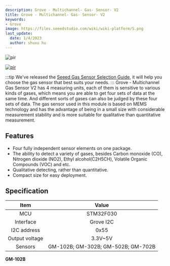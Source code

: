 ```yaml
---
description: Grove - Multichannel- Gas- Sensor- V2
title: Grove - Multichannel- Gas- Sensor- V2 
keywords:
- Grove
image: https://files.seeedstudio.com/wiki/wiki-platform/S.png
last_update:
  date: 1/4/2023
  author: shuxu hu
---
```


<!-- ![](https://files.seeedstudio.com/wiki/Grove-Multichannel_Gas_Sensor/img/Grove-Multichannel_Gas_Sensor_V2_101020820/IMG/04.png) -->
  <p style={{textAlign: 'center'}}><img src="https://files.seeedstudio.com/wiki/Grove-Multichannel_Gas_Sensor/img/Grove-Multichannel_Gas_Sensor_V2_101020820/IMG/04.png" alt="pir" width={600} height="auto" /></p>




<!-- <p style="text-align:center"><a href="https://www.seeedstudio.com/Grove-Multichannel-Gas-Sensor-v2-p-4569.html" target="_blank"><img src="https://files.seeedstudio.com/wiki/Seeed-WiKi/docs/images/get_one_now.png" border=0 /></a></p>  -->

[<p><img src="https://files.seeedstudio.com/wiki/common/Get_One_Now_Banner.png" alt="pir" width={600} height="auto" /></p>](https://www.seeedstudio.com/Grove-Multichannel-Gas-Sensor-v2-p-4569.html)

:::tip
      We've released the [Seeed Gas Sensor Selection Guide](https://wiki.seeedstudio.com/Sensor_gas/), it will help you choose the gas sensor that best suits your needs.
:::
Grove - Multichannel Gas Sensor V2 has 4 measuring units, each of them is sensitive to various kinds of gases, which means you are able to get four sets of data at the same time. And different sorts of gases can also be judged by these four sets of data. The gas sensor used in this module is based on MEMS technology and has the advantage of being in a small size with considerable measurement stability and is more suitable for qualitative than quantitative measurement.

## Features

- Four fully independent sensor elements on one package.
- The ability to detect a variety of gases, besides Carbon monoxide (CO), Nitrogen dioxide (NO2), Ethyl alcohol(C2H5CH), Volatile Organic Compounds (VOC) and etc.
- Qualitative detecting, rather than quantitative.
- Compact size for easy deployment.   

## Specification

|      Item      |                Value               |
|:--------------:|:----------------------------------:|
|       MCU      |              STM32F030             |
|    Interface   |              Grove I2C             |
|   I2C address  |                0x55                |
| Output voltage |               3.3V~5V              |
|     Sensors    | GM-102B; GM-302B; GM-502B; GM-702B |

**GM-102B**

<div>
  <style type="text/css" dangerouslySetInnerHTML={{__html: "\n.tg  {border-collapse:collapse;border-spacing:0;}\n.tg td{border-color:black;border-style:solid;border-width:1px;font-family:Arial, sans-serif;font-size:14px;\n  overflow:hidden;padding:10px 5px;word-break:normal;}\n.tg th{border-color:black;border-style:solid;border-width:1px;font-family:Arial, sans-serif;font-size:14px;\n  font-weight:normal;overflow:hidden;padding:10px 5px;word-break:normal;}\n.tg .tg-l5ls{background-color:#ffffff;border-color:#000000;color:#000000;font-size:16px;font-weight:bold;text-align:center;\n  vertical-align:top}\n.tg .tg-q7v3{background-color:#ffffff;border-color:#000000;color:#000000;font-size:16px;text-align:center;vertical-align:top}\n" }} />
  <table className="tg" style={{tableLayout: 'fixed', width: 828}}>
    <colgroup>
      <col style={{width: 412}} />
      <col style={{width: 416}} />
    </colgroup>
    <thead>
      <tr>
        <th className="tg-l5ls"><span style={{fontWeight: 'bold'}}>Type of product</span></th>
        <th className="tg-q7v3"><span style={{fontWeight: 'normal'}}>GM-102B</span></th>
      </tr>
    </thead>
    <tbody>
      <tr>
        <td className="tg-l5ls"><span style={{fontWeight: 'bold'}}>V0(V)</span></td>
        <td className="tg-q7v3"><span style={{fontWeight: 'normal'}}>2.5-4.5</span></td>
      </tr>
      <tr>
        <td className="tg-l5ls"><span style={{fontWeight: 'bold'}}>V0-VS(V)</span></td>
        <td className="tg-q7v3"><span style={{fontWeight: 'normal'}}>≥1.0</span></td>
      </tr>
      <tr>
        <td className="tg-l5ls"><span style={{fontWeight: 'bold'}}>Load</span></td>
        <td className="tg-q7v3"><span style={{fontWeight: 'normal'}}>Adjustable</span></td>
      </tr>
      <tr>
        <td className="tg-l5ls"><span style={{fontWeight: 'bold'}}>Response time</span>（tres，S）</td>
        <td className="tg-q7v3"><span style={{fontWeight: 'normal'}}>≤30</span></td>
      </tr>
      <tr>
        <td className="tg-l5ls"><span style={{fontWeight: 'bold'}}>Recovery Time</span>（trec，S）</td>
        <td className="tg-q7v3"><span style={{fontWeight: 'normal'}}>≤60</span></td>
      </tr>
      <tr>
        <td className="tg-l5ls"><span style={{fontWeight: 'bold'}}>Heating resistance</span>（RH，Ω）</td>
        <td className="tg-q7v3"><span style={{fontWeight: 'normal'}}>80±20</span></td>
      </tr>
      <tr>
        <td className="tg-l5ls"><span style={{fontWeight: 'bold'}}>Operating Voltage</span>（V）</td>
        <td className="tg-q7v3"><span style={{fontWeight: 'normal'}}>VH=2.0±0.1 AC or DC	VC=5.0±0.1DC</span></td>
      </tr>
    </tbody>
  </table>
</div>



**GM-302B**

<div>
  <style type="text/css" dangerouslySetInnerHTML={{__html: "\n.tg  {border-collapse:collapse;border-spacing:0;}\n.tg td{border-color:black;border-style:solid;border-width:1px;font-family:Arial, sans-serif;font-size:14px;\n  overflow:hidden;padding:10px 5px;word-break:normal;}\n.tg th{border-color:black;border-style:solid;border-width:1px;font-family:Arial, sans-serif;font-size:14px;\n  font-weight:normal;overflow:hidden;padding:10px 5px;word-break:normal;}\n.tg .tg-l5ls{background-color:#ffffff;border-color:#000000;color:#000000;font-size:16px;font-weight:bold;text-align:center;\n  vertical-align:top}\n.tg .tg-q7v3{background-color:#ffffff;border-color:#000000;color:#000000;font-size:16px;text-align:center;vertical-align:top}\n" }} />
  <table className="tg">
    <thead>
      <tr>
        <th className="tg-l5ls" colSpan={3}><span style={{fontWeight: 'bold'}}>Type of product</span></th>
        <th className="tg-q7v3"><span style={{fontWeight: 'normal'}}>GM-302B</span></th>
      </tr>
    </thead>
    <tbody>
      <tr>
        <td className="tg-l5ls" colSpan={3}><span style={{fontWeight: 'bold'}}>Standard package</span></td>
        <td className="tg-q7v3"><span style={{fontWeight: 'normal'}}>Ceramic package</span></td>
      </tr>
      <tr>
        <td className="tg-l5ls" colSpan={3}><span style={{fontWeight: 'bold'}}>Concentration</span></td>
        <td className="tg-q7v3"><span style={{fontWeight: 'normal'}}>1</span>～500ppm</td>
      </tr>
      <tr>
        <td className="tg-q7v3" rowSpan={3}><br /><br /><span style={{fontWeight: 'bold', fontStyle: 'normal'}}>Standard circuit conditions</span><br /> </td>
        <td className="tg-q7v3"><span style={{fontWeight: 'normal'}}>Loop voltage</span></td>
        <td className="tg-q7v3"><span style={{fontWeight: 'normal'}}>VC</span></td>
        <td className="tg-q7v3"><span style={{fontWeight: 'normal'}}>≤24V DC</span></td>
      </tr>
      <tr>
        <td className="tg-q7v3"><span style={{fontWeight: 'normal'}}>Heating Voltage</span></td>
        <td className="tg-q7v3"><span style={{fontWeight: 'normal'}}>VH</span></td>
        <td className="tg-q7v3"><span style={{fontWeight: 'normal'}}>2.5V±0.1V AC or DC</span></td>
      </tr>
      <tr>
        <td className="tg-q7v3"><span style={{fontWeight: 'normal'}}>Load Resistance</span></td>
        <td className="tg-q7v3"><span style={{fontWeight: 'normal'}}>RL</span></td>
        <td className="tg-q7v3"><span style={{fontWeight: 'normal'}}>Adjustable</span></td>
      </tr>
      <tr>
        <td className="tg-q7v3" rowSpan={5}> <br /><br /><br /><br /><br /><span style={{fontWeight: 'bold', fontStyle: 'normal'}}>Gas sensor characteristics under standard test conditions</span></td>
        <td className="tg-q7v3"><span style={{fontWeight: 'normal'}}>Heating resistance</span></td>
        <td className="tg-q7v3"><span style={{fontWeight: 'normal'}}>RH</span></td>
        <td className="tg-q7v3"><span style={{fontWeight: 'normal'}}>60~100Ω</span>（Room Temperature）</td>
      </tr>
      <tr>
        <td className="tg-q7v3"><span style={{fontWeight: 'normal'}}>Heating power consumption</span></td>
        <td className="tg-q7v3"><span style={{fontWeight: 'normal'}}>PH</span></td>
        <td className="tg-q7v3"><span style={{fontWeight: 'normal'}}>≤50mW</span></td>
      </tr>
      <tr>
        <td className="tg-q7v3"><span style={{fontWeight: 'normal'}}>Sensitive body resistance</span></td>
        <td className="tg-q7v3"><span style={{fontWeight: 'normal'}}>RS</span></td>
        <td className="tg-q7v3"><span style={{fontWeight: 'normal'}}>1KΩ</span>～30KΩ(in 50ppm Ethanol )</td>
      </tr>
      <tr>
        <td className="tg-q7v3"><span style={{fontWeight: 'normal'}}>Sensitivity</span></td>
        <td className="tg-q7v3"><span style={{fontWeight: 'normal'}}>S</span></td>
        <td className="tg-q7v3"><span style={{fontWeight: 'normal'}}>Rs(in air)/Rs(in 50ppm Ethanol )≥3.0</span></td>
      </tr>
      <tr>
        <td className="tg-q7v3"><span style={{fontWeight: 'normal'}}>Concentration slope</span></td>
        <td className="tg-q7v3"><span style={{fontWeight: 'normal'}}>α</span></td>
        <td className="tg-q7v3"><span style={{fontWeight: 'normal'}}>≤0.9(R200ppm/R50ppm Ethanol )</span></td>
      </tr>
      <tr>
        <td className="tg-q7v3" rowSpan={3}><br /><br /><span style={{fontWeight: 'bold'}}>Standard test conditions</span></td>
        <td className="tg-q7v3" colSpan={2}><span style={{fontWeight: 'normal'}}>Temperature/Humidity</span></td>
        <td className="tg-q7v3"><span style={{fontWeight: 'normal'}}>20℃±2℃</span>；55%±5%RH</td>
      </tr>
      <tr>
        <td className="tg-q7v3" colSpan={2}><span style={{fontWeight: 'normal'}}>Standard test circuit</span></td>
        <td className="tg-q7v3"><span style={{fontWeight: 'normal'}}>VH:2.5V±0.1V</span>； VC:5.0V±0.1V</td>
      </tr>
      <tr>
        <td className="tg-q7v3" colSpan={2}><span style={{fontWeight: 'normal'}}>Preheat time</span></td>
        <td className="tg-q7v3"><span style={{fontWeight: 'normal'}}>Less than 48hrs</span></td>
      </tr>
    </tbody>
  </table>
</div>


**GM-502B**

<div>
  <style type="text/css" dangerouslySetInnerHTML={{__html: "\n.tg  {border-collapse:collapse;border-spacing:0;}\n.tg td{border-color:black;border-style:solid;border-width:1px;font-family:Arial, sans-serif;font-size:14px;\n  overflow:hidden;padding:10px 5px;word-break:normal;}\n.tg th{border-color:black;border-style:solid;border-width:1px;font-family:Arial, sans-serif;font-size:14px;\n  font-weight:normal;overflow:hidden;padding:10px 5px;word-break:normal;}\n.tg .tg-l5ls{background-color:#ffffff;border-color:#000000;color:#000000;font-size:16px;font-weight:bold;text-align:center;\n  vertical-align:top}\n.tg .tg-q7v3{background-color:#ffffff;border-color:#000000;color:#000000;font-size:16px;text-align:center;vertical-align:top}\n" }} />
  <table className="tg" style={{tableLayout: 'fixed', width: 822}}>
    <colgroup>
      <col style={{width: 296}} />
      <col style={{width: 211}} />
      <col style={{width: 35}} />
      <col style={{width: 280}} />
    </colgroup>
    <thead>
      <tr>
        <th className="tg-l5ls" colSpan={3}><span style={{fontWeight: 'bold'}}>Type of product</span></th>
        <th className="tg-q7v3"><span style={{fontWeight: 'normal'}}>GM-502B</span></th>
      </tr>
    </thead>
    <tbody>
      <tr>
        <td className="tg-l5ls" colSpan={3}><span style={{fontWeight: 'bold'}}>Standard package</span></td>
        <td className="tg-q7v3"><span style={{fontWeight: 'normal'}}>Ceramic package</span></td>
      </tr>
      <tr>
        <td className="tg-l5ls" colSpan={3}><span style={{fontWeight: 'bold'}}>Concentration</span></td>
        <td className="tg-q7v3"><span style={{fontWeight: 'normal'}}>1～500ppm</span></td>
      </tr>
      <tr>
        <td className="tg-q7v3" rowSpan={3}><span style={{fontWeight: 'bold'}}>Standard circuit conditions</span><br /><br /> </td>
        <td className="tg-q7v3"><span style={{fontWeight: 'normal'}}>Loop voltage</span></td>
        <td className="tg-q7v3"><span style={{fontWeight: 'normal'}}>VC</span></td>
        <td className="tg-q7v3"><span style={{fontWeight: 'normal'}}>≤24V DC</span></td>
      </tr>
      <tr>
        <td className="tg-q7v3"><span style={{fontWeight: 'normal'}}>Heating Voltage</span></td>
        <td className="tg-q7v3"><span style={{fontWeight: 'normal'}}>VH</span></td>
        <td className="tg-q7v3"><span style={{fontWeight: 'normal'}}>2.5V±0.1V AC or DC</span></td>
      </tr>
      <tr>
        <td className="tg-q7v3"><span style={{fontWeight: 'normal'}}>Load Resistance</span></td>
        <td className="tg-q7v3"><span style={{fontWeight: 'normal'}}>RL</span></td>
        <td className="tg-q7v3"><span style={{fontWeight: 'normal'}}>Adjustable</span></td>
      </tr>
      <tr>
        <td className="tg-q7v3" rowSpan={5}> <br /><br /><br /><br /><span style={{fontWeight: 'bold', fontStyle: 'normal'}}>Gas sensor characteristics under standard test conditions</span></td>
        <td className="tg-q7v3"><span style={{fontWeight: 'normal'}}>Heating resistance</span></td>
        <td className="tg-q7v3"><span style={{fontWeight: 'normal'}}>RH</span></td>
        <td className="tg-q7v3"><span style={{fontWeight: 'normal'}}>80Ω ± 20Ω（</span>Room temperature）</td>
      </tr>
      <tr>
        <td className="tg-q7v3"><span style={{fontWeight: 'normal'}}>Heating power consumption</span></td>
        <td className="tg-q7v3"><span style={{fontWeight: 'normal'}}>PH</span></td>
        <td className="tg-q7v3"><span style={{fontWeight: 'normal'}}>≤50mW</span></td>
      </tr>
      <tr>
        <td className="tg-q7v3"><span style={{fontWeight: 'normal'}}>Sensitive body resistance</span></td>
        <td className="tg-q7v3"><span style={{fontWeight: 'normal'}}>RS</span></td>
        <td className="tg-q7v3"><span style={{fontWeight: 'normal'}}>1KΩ～30KΩ (in 50ppm Ethanol)</span></td>
      </tr>
      <tr>
        <td className="tg-q7v3"><span style={{fontWeight: 'normal'}}>Sensitivity</span></td>
        <td className="tg-q7v3"><span style={{fontWeight: 'normal'}}>S</span></td>
        <td className="tg-q7v3"><span style={{fontWeight: 'normal'}}>R0 (in air) / Rs (in 50ppm Ethanol) ≥3.0</span></td>
      </tr>
      <tr>
        <td className="tg-q7v3"><span style={{fontWeight: 'normal'}}>Concentration slope</span></td>
        <td className="tg-q7v3"><span style={{fontWeight: 'normal'}}>α</span></td>
        <td className="tg-q7v3"><span style={{fontWeight: 'normal'}}>≤0.9 (R200ppm / R50ppm Ethanol)</span></td>
      </tr>
      <tr>
        <td className="tg-l5ls" rowSpan={2}><span style={{fontWeight: 'bold'}}>Standard test conditions</span><br /></td>
        <td className="tg-q7v3" colSpan={2}><span style={{fontWeight: 'normal'}}>Temperature / Humidity</span></td>
        <td className="tg-q7v3"><span style={{fontWeight: 'normal'}}>20℃ ± 2℃；55% ± 5%RH</span></td>
      </tr>
      <tr>
        <td className="tg-q7v3" colSpan={2}>Standard test circuit<br /></td>
        <td className="tg-q7v3"><span style={{fontWeight: 'normal'}}>VH:2.5V ± 0.1V；</span><br /><span style={{fontWeight: 'normal'}}>VC:5.0V ± 0.1V</span></td>
      </tr>
    </tbody>
  </table>
</div>



**GM-702B**

<div>
  <style type="text/css" dangerouslySetInnerHTML={{__html: "\n.tg  {border-collapse:collapse;border-spacing:0;}\n.tg td{border-color:black;border-style:solid;border-width:1px;font-family:Arial, sans-serif;font-size:14px;\n  overflow:hidden;padding:10px 5px;word-break:normal;}\n.tg th{border-color:black;border-style:solid;border-width:1px;font-family:Arial, sans-serif;font-size:14px;\n  font-weight:normal;overflow:hidden;padding:10px 5px;word-break:normal;}\n.tg .tg-v0nz{background-color:#ffffff;border-color:#000000;color:#000000;text-align:center;vertical-align:top}\n.tg .tg-wzu8{background-color:#ffffff;border-color:#000000;color:#000000;font-weight:bold;text-align:center;vertical-align:top}\n" }} />
  <table className="tg" style={{tableLayout: 'fixed', width: 822}}>
    <colgroup>
      <col style={{width: 304}} />
      <col style={{width: 211}} />
      <col style={{width: 35}} />
      <col style={{width: 272}} />
    </colgroup>
    <thead>
      <tr>
        <th className="tg-wzu8" colSpan={3}><span style={{fontWeight: 'bold'}}>Type of product</span></th>
        <th className="tg-v0nz">GM-702B</th>
      </tr>
    </thead>
    <tbody>
      <tr>
        <td className="tg-wzu8" colSpan={3}><span style={{fontWeight: 'bold'}}>Standard package</span></td>
        <td className="tg-v0nz"><span style={{fontWeight: 'normal'}}>Ceramic package</span></td>
      </tr>
      <tr>
        <td className="tg-wzu8" colSpan={3}><span style={{fontWeight: 'bold'}}>Concentration</span></td>
        <td className="tg-v0nz">5～5000ppm(CO)</td>
      </tr>
      <tr>
        <td className="tg-v0nz" rowSpan={3}><br /><span style={{fontWeight: 'bold', fontStyle: 'normal'}}>Standard circuit conditions</span><br /> </td>
        <td className="tg-v0nz"><span style={{fontWeight: 'normal'}}>Loop voltage</span></td>
        <td className="tg-v0nz"><span style={{fontWeight: 'normal'}}>VC</span></td>
        <td className="tg-v0nz">≤24V DC</td>
      </tr>
      <tr>
        <td className="tg-v0nz"><br /><span style={{fontWeight: 'normal'}}>Heating Voltage</span></td>
        <td className="tg-v0nz"><span style={{fontWeight: 'normal'}}>VH</span></td>
        <td className="tg-v0nz">2.5V±0.1V AC or DC（High Temperature）<br />0.5V±0.1V AC or DC（Low Temperature）</td>
      </tr>
      <tr>
        <td className="tg-v0nz"><span style={{fontWeight: 'normal'}}>Load Resistance</span></td>
        <td className="tg-v0nz"><span style={{fontWeight: 'normal'}}>RL</span></td>
        <td className="tg-v0nz">60s±1s（H. T)；90s±1s（L. T）</td>
      </tr>
      <tr>
        <td className="tg-v0nz" rowSpan={5}> <br /><br /><br /><br /><span style={{fontWeight: 'bold', fontStyle: 'normal'}}>Gas sensor characteristics under standard test conditions</span></td>
        <td className="tg-v0nz"><span style={{fontWeight: 'normal'}}>Heating resistance</span></td>
        <td className="tg-v0nz"><span style={{fontWeight: 'normal'}}>RH</span></td>
        <td className="tg-v0nz"><span style={{fontWeight: 'normal'}}>Adjustable</span></td>
      </tr>
      <tr>
        <td className="tg-v0nz"><span style={{fontWeight: 'normal'}}>Heating power consumption</span></td>
        <td className="tg-v0nz"><span style={{fontWeight: 'normal'}}>PH</span></td>
        <td className="tg-v0nz">80Ω±20Ω（<span style={{fontWeight: 'normal'}}>Room temperature</span>）</td>
      </tr>
      <tr>
        <td className="tg-v0nz"><span style={{fontWeight: 'normal'}}>Sensitive body resistance</span></td>
        <td className="tg-v0nz"><span style={{fontWeight: 'normal'}}>RS</span></td>
        <td className="tg-v0nz">≤50mW</td>
      </tr>
      <tr>
        <td className="tg-v0nz"><span style={{fontWeight: 'normal'}}>Sensitivity</span></td>
        <td className="tg-v0nz"><span style={{fontWeight: 'normal'}}>S</span></td>
        <td className="tg-v0nz">1KΩ～30KΩ(in 150ppmCO)</td>
      </tr>
      <tr>
        <td className="tg-v0nz"><span style={{fontWeight: 'normal'}}>Concentration slope</span></td>
        <td className="tg-v0nz"><span style={{fontWeight: 'normal'}}>α</span></td>
        <td className="tg-v0nz">R0(in air)/Rs(in 150ppmCO)≥3</td>
      </tr>
      <tr>
        <td className="tg-v0nz" rowSpan={2}><br /><span style={{fontWeight: 'bold'}}>Standard test conditions</span><br /></td>
        <td className="tg-v0nz" colSpan={2}><span style={{fontWeight: 'normal'}}>Temperature / Humidity</span></td>
        <td className="tg-v0nz">20℃±2℃；55%±5%RH</td>
      </tr>
      <tr>
        <td className="tg-v0nz" colSpan={2}><span style={{fontWeight: 'normal'}}>Standard test circuit</span></td>
        <td className="tg-v0nz">VH: 2.5V±0.1V（H. T）<br />0.5V±0.1V（L. T） VC : 5.0V±0.1V</td>
      </tr>
    </tbody>
  </table>
</div>


## Sample test outcomes

<div>
  <style type="text/css" dangerouslySetInnerHTML={{__html: "\n.tg  {border-collapse:collapse;border-spacing:0;}\n.tg td{border-color:black;border-style:solid;border-width:1px;font-family:Arial, sans-serif;font-size:14px;\n  overflow:hidden;padding:10px 5px;word-break:normal;}\n.tg th{border-color:black;border-style:solid;border-width:1px;font-family:Arial, sans-serif;font-size:14px;\n  font-weight:normal;overflow:hidden;padding:10px 5px;word-break:normal;}\n.tg .tg-0c4t{background-color:#ffffff;border-color:#000000;color:#fe0000;font-size:16px;font-weight:bold;text-align:left;\n  vertical-align:top}\n.tg .tg-bjhj{background-color:#FFF;border-color:#000000;font-size:16px;text-align:center;vertical-align:top}\n.tg .tg-v0nz{background-color:#ffffff;border-color:#000000;color:#000000;text-align:center;vertical-align:top}\n.tg .tg-l5ls{background-color:#ffffff;border-color:#000000;color:#000000;font-size:16px;font-weight:bold;text-align:center;\n  vertical-align:top}\n.tg .tg-i1ym{background-color:#ffffff;border-color:#000000;color:#000000;font-size:16px;font-weight:bold;text-align:left;\n  vertical-align:top}\n.tg .tg-q7v3{background-color:#ffffff;border-color:#000000;color:#000000;font-size:16px;text-align:center;vertical-align:top}\n.tg .tg-w9f5{background-color:#ffffff;border-color:#000000;color:#000000;font-size:16px;text-align:center;vertical-align:middle}\n.tg .tg-anz3{background-color:#ffffff;border-color:#000000;color:#000000;text-align:center;vertical-align:middle}\n" }} />
  <table className="tg" style={{tableLayout: 'fixed', width: 818}}>
    <colgroup>
      <col style={{width: 43}} />
      <col style={{width: 84}} />
      <col style={{width: 100}} />
      <col style={{width: 96}} />
      <col style={{width: 112}} />
      <col style={{width: 93}} />
      <col style={{width: 92}} />
      <col style={{width: 89}} />
      <col style={{width: 109}} />
    </colgroup>
    <thead>
      <tr>
        <th className="tg-i1ym" colSpan={9}><span style={{fontWeight: 700, fontStyle: 'normal', textDecoration: 'none'}}>Time：2019.06.27</span></th>
      </tr>
    </thead>
    <tbody>
      <tr>
        <td className="tg-i1ym" colSpan={9}><span style={{fontWeight: 700, fontStyle: 'normal', textDecoration: 'none'}}>Test</span> <span style={{fontWeight: 700, fontStyle: 'normal', textDecoration: 'none'}}>conditions：VH=2.5V，VC=3.3V</span></td>
      </tr>
      <tr>
        <td className="tg-i1ym" colSpan={9}><span style={{fontWeight: 700, fontStyle: 'normal', textDecoration: 'none'}}>Type：GM-102B、GM-302B、GM-502B、GM-702B</span></td>
      </tr>
      <tr>
        <td className="tg-q7v3" rowSpan={6}><span style={{fontWeight: 400, fontStyle: 'normal', textDecoration: 'none'}}>1#</span></td>
        <td className="tg-l5ls" colSpan={4}>Gas：NO2</td>
        <td className="tg-l5ls" colSpan={4}>Gas：C2H5OH</td>
      </tr>
      <tr>
        <td className="tg-q7v3"><span style={{fontWeight: 400, fontStyle: 'normal', textDecoration: 'none'}}>Type</span></td>
        <td className="tg-q7v3"><span style={{fontWeight: 400, fontStyle: 'normal', textDecoration: 'none'}}>Initial</span> <span style={{fontWeight: 400, fontStyle: 'normal', textDecoration: 'none'}}>value(V)</span></td>
        <td className="tg-q7v3"><span style={{fontWeight: 400, fontStyle: 'normal', textDecoration: 'none'}}>5ppm(V)</span></td>
        <td className="tg-q7v3"><span style={{fontWeight: 400, fontStyle: 'normal', textDecoration: 'none'}}>Difference(V)</span></td>
        <td className="tg-q7v3"><span style={{fontWeight: 400, fontStyle: 'normal', textDecoration: 'none'}}>Type</span></td>
        <td className="tg-q7v3"><span style={{fontWeight: 400, fontStyle: 'normal', textDecoration: 'none'}}>Initial</span> <span style={{fontWeight: 400, fontStyle: 'normal', textDecoration: 'none'}}>value(V)</span></td>
        <td className="tg-q7v3"><span style={{fontWeight: 400, fontStyle: 'normal', textDecoration: 'none'}}>50ppm(V)</span></td>
        <td className="tg-q7v3"><span style={{fontWeight: 400, fontStyle: 'normal', textDecoration: 'none'}}>Difference(V)</span></td>
      </tr>
      <tr>
        <td className="tg-q7v3"><span style={{fontWeight: 400, fontStyle: 'normal', textDecoration: 'none'}}>GM-102B</span></td>
        <td className="tg-q7v3"><span style={{fontWeight: 400, fontStyle: 'normal', textDecoration: 'none'}}>1.41</span></td>
        <td className="tg-q7v3"><span style={{fontWeight: 400, fontStyle: 'normal', textDecoration: 'none'}}>0.38</span></td>
        <td className="tg-q7v3"><span style={{fontWeight: 400, fontStyle: 'normal', textDecoration: 'none'}}>-1.03</span></td>
        <td className="tg-q7v3"><span style={{fontWeight: 400, fontStyle: 'normal', textDecoration: 'none'}}>GM-102B</span></td>
        <td className="tg-q7v3"><span style={{fontWeight: 400, fontStyle: 'normal', textDecoration: 'none'}}>1.42</span></td>
        <td className="tg-q7v3"><span style={{fontWeight: 400, fontStyle: 'normal', textDecoration: 'none'}}>2</span></td>
        <td className="tg-q7v3"><span style={{fontWeight: 400, fontStyle: 'normal', textDecoration: 'none'}}>0.58</span></td>
      </tr>
      <tr>
        <td className="tg-q7v3"><span style={{fontWeight: 400, fontStyle: 'normal', textDecoration: 'none'}}>GM-302B</span></td>
        <td className="tg-q7v3"><span style={{fontWeight: 400, fontStyle: 'normal', textDecoration: 'none'}}>0.94</span></td>
        <td className="tg-q7v3"><span style={{fontWeight: 400, fontStyle: 'normal', textDecoration: 'none'}}>0.48</span></td>
        <td className="tg-q7v3"><span style={{fontWeight: 400, fontStyle: 'normal', textDecoration: 'none'}}>-0.46</span></td>
        <td className="tg-q7v3"><span style={{fontWeight: 400, fontStyle: 'normal', textDecoration: 'none'}}>GM-302B</span></td>
        <td className="tg-q7v3"><span style={{fontWeight: 400, fontStyle: 'normal', textDecoration: 'none'}}>0.95</span></td>
        <td className="tg-q7v3"><span style={{fontWeight: 400, fontStyle: 'normal', textDecoration: 'none'}}>2.06</span></td>
        <td className="tg-q7v3"><span style={{fontWeight: 400, fontStyle: 'normal', textDecoration: 'none'}}>1.11</span></td>
      </tr>
      <tr>
        <td className="tg-q7v3"><span style={{fontWeight: 400, fontStyle: 'normal', textDecoration: 'none'}}>GM-502B</span></td>
        <td className="tg-q7v3"><span style={{fontWeight: 400, fontStyle: 'normal', textDecoration: 'none'}}>1.42</span></td>
        <td className="tg-q7v3"><span style={{fontWeight: 400, fontStyle: 'normal', textDecoration: 'none'}}>0.53</span></td>
        <td className="tg-q7v3"><span style={{fontWeight: 400, fontStyle: 'normal', textDecoration: 'none'}}>-0.89</span></td>
        <td className="tg-q7v3"><span style={{fontWeight: 400, fontStyle: 'normal', textDecoration: 'none'}}>GM-502B</span></td>
        <td className="tg-q7v3"><span style={{fontWeight: 400, fontStyle: 'normal', textDecoration: 'none'}}>1.41</span></td>
        <td className="tg-q7v3"><span style={{fontWeight: 400, fontStyle: 'normal', textDecoration: 'none'}}>2.93</span></td>
        <td className="tg-q7v3"><span style={{fontWeight: 400, fontStyle: 'normal', textDecoration: 'none'}}>1.52</span></td>
      </tr>
      <tr>
        <td className="tg-q7v3"><span style={{fontWeight: 400, fontStyle: 'normal', textDecoration: 'none'}}>GM-702B</span></td>
        <td className="tg-q7v3"><span style={{fontWeight: 400, fontStyle: 'normal', textDecoration: 'none'}}>1.54</span></td>
        <td className="tg-q7v3"><span style={{fontWeight: 400, fontStyle: 'normal', textDecoration: 'none'}}>0.55</span></td>
        <td className="tg-q7v3"><span style={{fontWeight: 400, fontStyle: 'normal', textDecoration: 'none'}}>-0.99</span></td>
        <td className="tg-q7v3"><span style={{fontWeight: 400, fontStyle: 'normal', textDecoration: 'none'}}>GM-702B</span></td>
        <td className="tg-q7v3"><span style={{fontWeight: 400, fontStyle: 'normal', textDecoration: 'none'}}>1.35</span></td>
        <td className="tg-q7v3"><span style={{fontWeight: 400, fontStyle: 'normal', textDecoration: 'none'}}>2.86</span></td>
        <td className="tg-q7v3"><span style={{fontWeight: 400, fontStyle: 'normal', textDecoration: 'none'}}>1.51</span></td>
      </tr>
      <tr>
        <td className="tg-q7v3" rowSpan={6}><span style={{fontWeight: 400, fontStyle: 'normal', textDecoration: 'none'}}>2#</span></td>
        <td className="tg-l5ls" colSpan={4}>Gas：NO2</td>
        <td className="tg-l5ls" colSpan={4}>Gas：C2H5OH</td>
      </tr>
      <tr>
        <td className="tg-q7v3"><span style={{fontWeight: 400, fontStyle: 'normal', textDecoration: 'none'}}>Type</span></td>
        <td className="tg-q7v3"><span style={{fontWeight: 400, fontStyle: 'normal', textDecoration: 'none'}}>Initial</span> <span style={{fontWeight: 400, fontStyle: 'normal', textDecoration: 'none'}}>value(V)</span></td>
        <td className="tg-q7v3"><span style={{fontWeight: 400, fontStyle: 'normal', textDecoration: 'none'}}>5ppm(V)</span></td>
        <td className="tg-q7v3"><span style={{fontWeight: 400, fontStyle: 'normal', textDecoration: 'none'}}>Difference(V)</span></td>
        <td className="tg-q7v3"><span style={{fontWeight: 400, fontStyle: 'normal', textDecoration: 'none'}}>Type</span></td>
        <td className="tg-q7v3"><span style={{fontWeight: 400, fontStyle: 'normal', textDecoration: 'none'}}>Initial</span> <span style={{fontWeight: 400, fontStyle: 'normal', textDecoration: 'none'}}>value(V)</span></td>
        <td className="tg-q7v3"><span style={{fontWeight: 400, fontStyle: 'normal', textDecoration: 'none'}}>50ppm(V)</span></td>
        <td className="tg-q7v3"><span style={{fontWeight: 400, fontStyle: 'normal', textDecoration: 'none'}}>Difference(V)</span></td>
      </tr>
      <tr>
        <td className="tg-q7v3"><span style={{fontWeight: 400, fontStyle: 'normal', textDecoration: 'none'}}>GM-102B</span></td>
        <td className="tg-q7v3"><span style={{fontWeight: 400, fontStyle: 'normal', textDecoration: 'none'}}>0.94</span></td>
        <td className="tg-q7v3"><span style={{fontWeight: 400, fontStyle: 'normal', textDecoration: 'none'}}>0.22</span></td>
        <td className="tg-q7v3"><span style={{fontWeight: 400, fontStyle: 'normal', textDecoration: 'none'}}>-0.72</span></td>
        <td className="tg-q7v3"><span style={{fontWeight: 400, fontStyle: 'normal', textDecoration: 'none'}}>GM-102B</span></td>
        <td className="tg-q7v3"><span style={{fontWeight: 400, fontStyle: 'normal', textDecoration: 'none'}}>0.92</span></td>
        <td className="tg-q7v3"><span style={{fontWeight: 400, fontStyle: 'normal', textDecoration: 'none'}}>1.41</span></td>
        <td className="tg-q7v3"><span style={{fontWeight: 400, fontStyle: 'normal', textDecoration: 'none'}}>0.49</span></td>
      </tr>
      <tr>
        <td className="tg-q7v3"><span style={{fontWeight: 400, fontStyle: 'normal', textDecoration: 'none'}}>GM-302B</span></td>
        <td className="tg-q7v3"><span style={{fontWeight: 400, fontStyle: 'normal', textDecoration: 'none'}}>0.45</span></td>
        <td className="tg-q7v3"><span style={{fontWeight: 400, fontStyle: 'normal', textDecoration: 'none'}}>0.24</span></td>
        <td className="tg-q7v3"><span style={{fontWeight: 400, fontStyle: 'normal', textDecoration: 'none'}}>-0.21</span></td>
        <td className="tg-q7v3"><span style={{fontWeight: 400, fontStyle: 'normal', textDecoration: 'none'}}>GM-302B</span></td>
        <td className="tg-q7v3"><span style={{fontWeight: 400, fontStyle: 'normal', textDecoration: 'none'}}>0.35</span></td>
        <td className="tg-q7v3"><span style={{fontWeight: 400, fontStyle: 'normal', textDecoration: 'none'}}>2.09</span></td>
        <td className="tg-q7v3"><span style={{fontWeight: 400, fontStyle: 'normal', textDecoration: 'none'}}>1.74</span></td>
      </tr>
      <tr>
        <td className="tg-q7v3"><span style={{fontWeight: 400, fontStyle: 'normal', textDecoration: 'none'}}>GM-502B</span></td>
        <td className="tg-q7v3"><span style={{fontWeight: 400, fontStyle: 'normal', textDecoration: 'none'}}>1.45</span></td>
        <td className="tg-q7v3"><span style={{fontWeight: 400, fontStyle: 'normal', textDecoration: 'none'}}>0.49</span></td>
        <td className="tg-q7v3"><span style={{fontWeight: 400, fontStyle: 'normal', textDecoration: 'none'}}>-0.96</span></td>
        <td className="tg-q7v3"><span style={{fontWeight: 400, fontStyle: 'normal', textDecoration: 'none'}}>GM-502B</span></td>
        <td className="tg-q7v3"><span style={{fontWeight: 400, fontStyle: 'normal', textDecoration: 'none'}}>1.51</span></td>
        <td className="tg-q7v3"><span style={{fontWeight: 400, fontStyle: 'normal', textDecoration: 'none'}}>2.88</span></td>
        <td className="tg-q7v3"><span style={{fontWeight: 400, fontStyle: 'normal', textDecoration: 'none'}}>1.37</span></td>
      </tr>
      <tr>
        <td className="tg-q7v3"><span style={{fontWeight: 400, fontStyle: 'normal', textDecoration: 'none'}}>GM-702B</span></td>
        <td className="tg-q7v3"><span style={{fontWeight: 400, fontStyle: 'normal', textDecoration: 'none'}}>0.77</span></td>
        <td className="tg-q7v3"><span style={{fontWeight: 400, fontStyle: 'normal', textDecoration: 'none'}}>0.3</span></td>
        <td className="tg-q7v3"><span style={{fontWeight: 400, fontStyle: 'normal', textDecoration: 'none'}}>-0.47</span></td>
        <td className="tg-q7v3"><span style={{fontWeight: 400, fontStyle: 'normal', textDecoration: 'none'}}>GM-702B</span></td>
        <td className="tg-q7v3"><span style={{fontWeight: 400, fontStyle: 'normal', textDecoration: 'none'}}>0.74</span></td>
        <td className="tg-q7v3"><span style={{fontWeight: 400, fontStyle: 'normal', textDecoration: 'none'}}>2.73</span></td>
        <td className="tg-q7v3"><span style={{fontWeight: 400, fontStyle: 'normal', textDecoration: 'none'}}>1.99</span></td>
      </tr>
      <tr>
        <td className="tg-q7v3" rowSpan={6}><span style={{fontWeight: 400, fontStyle: 'normal', textDecoration: 'none'}}>3#</span></td>
        <td className="tg-l5ls" colSpan={4}>Gas：NO2</td>
        <td className="tg-l5ls" colSpan={4}>Gas：C2H5OH</td>
      </tr>
      <tr>
        <td className="tg-q7v3"><span style={{fontWeight: 400, fontStyle: 'normal', textDecoration: 'none'}}>Type</span></td>
        <td className="tg-q7v3"><span style={{fontWeight: 400, fontStyle: 'normal', textDecoration: 'none'}}>Initial</span> <span style={{fontWeight: 400, fontStyle: 'normal', textDecoration: 'none'}}>value(V)</span></td>
        <td className="tg-q7v3"><span style={{fontWeight: 400, fontStyle: 'normal', textDecoration: 'none'}}>5ppm(V)</span></td>
        <td className="tg-q7v3"><span style={{fontWeight: 400, fontStyle: 'normal', textDecoration: 'none'}}>Difference(V)</span></td>
        <td className="tg-q7v3"><span style={{fontWeight: 400, fontStyle: 'normal', textDecoration: 'none'}}>Type</span></td>
        <td className="tg-bjhj"><span style={{fontWeight: 400, fontStyle: 'normal', textDecoration: 'none', color: '#000'}}>Initial</span> <span style={{fontWeight: 400, fontStyle: 'normal', textDecoration: 'none', color: '#000'}}>value(V)</span></td>
        <td className="tg-bjhj"><span style={{fontWeight: 400, fontStyle: 'normal', textDecoration: 'none', color: '#000'}}>50ppm(V)</span></td>
        <td className="tg-q7v3"><span style={{fontWeight: 400, fontStyle: 'normal', textDecoration: 'none'}}>Difference(V)</span></td>
      </tr>
      <tr>
        <td className="tg-q7v3"><span style={{fontWeight: 400, fontStyle: 'normal', textDecoration: 'none'}}>GM-102B</span></td>
        <td className="tg-q7v3"><span style={{fontWeight: 400, fontStyle: 'normal', textDecoration: 'none'}}>1.29</span></td>
        <td className="tg-q7v3"><span style={{fontWeight: 400, fontStyle: 'normal', textDecoration: 'none'}}>0.27</span></td>
        <td className="tg-q7v3"><span style={{fontWeight: 400, fontStyle: 'normal', textDecoration: 'none'}}>-1.02</span></td>
        <td className="tg-q7v3"><span style={{fontWeight: 400, fontStyle: 'normal', textDecoration: 'none'}}>GM-102B</span></td>
        <td className="tg-bjhj"><span style={{fontWeight: 400, fontStyle: 'normal', textDecoration: 'none', color: '#000'}}>1.2</span></td>
        <td className="tg-bjhj"><span style={{fontWeight: 400, fontStyle: 'normal', textDecoration: 'none', color: '#000'}}>1.62</span></td>
        <td className="tg-q7v3"><span style={{fontWeight: 400, fontStyle: 'normal', textDecoration: 'none'}}>0.42</span></td>
      </tr>
      <tr>
        <td className="tg-q7v3"><span style={{fontWeight: 400, fontStyle: 'normal', textDecoration: 'none'}}>GM-302B</span></td>
        <td className="tg-q7v3"><span style={{fontWeight: 400, fontStyle: 'normal', textDecoration: 'none'}}>1.12</span></td>
        <td className="tg-q7v3"><span style={{fontWeight: 400, fontStyle: 'normal', textDecoration: 'none'}}>0.61</span></td>
        <td className="tg-q7v3"><span style={{fontWeight: 400, fontStyle: 'normal', textDecoration: 'none'}}>-0.51</span></td>
        <td className="tg-q7v3"><span style={{fontWeight: 400, fontStyle: 'normal', textDecoration: 'none'}}>GM-302B</span></td>
        <td className="tg-bjhj"><span style={{fontWeight: 400, fontStyle: 'normal', textDecoration: 'none', color: '#000'}}>1.12</span></td>
        <td className="tg-bjhj"><span style={{fontWeight: 400, fontStyle: 'normal', textDecoration: 'none', color: '#000'}}>2.33</span></td>
        <td className="tg-q7v3"><span style={{fontWeight: 400, fontStyle: 'normal', textDecoration: 'none'}}>1.21</span></td>
      </tr>
      <tr>
        <td className="tg-q7v3"><span style={{fontWeight: 400, fontStyle: 'normal', textDecoration: 'none'}}>GM-502B</span></td>
        <td className="tg-q7v3"><span style={{fontWeight: 400, fontStyle: 'normal', textDecoration: 'none'}}>1.82</span></td>
        <td className="tg-q7v3"><span style={{fontWeight: 400, fontStyle: 'normal', textDecoration: 'none'}}>0.58</span></td>
        <td className="tg-q7v3"><span style={{fontWeight: 400, fontStyle: 'normal', textDecoration: 'none'}}>-1.24</span></td>
        <td className="tg-q7v3"><span style={{fontWeight: 400, fontStyle: 'normal', textDecoration: 'none'}}>GM-502B</span></td>
        <td className="tg-bjhj"><span style={{fontWeight: 400, fontStyle: 'normal', textDecoration: 'none', color: '#000'}}>1.72</span></td>
        <td className="tg-bjhj"><span style={{fontWeight: 400, fontStyle: 'normal', textDecoration: 'none', color: '#000'}}>2.86</span></td>
        <td className="tg-q7v3"><span style={{fontWeight: 400, fontStyle: 'normal', textDecoration: 'none'}}>1.14</span></td>
      </tr>
      <tr>
        <td className="tg-q7v3"><span style={{fontWeight: 400, fontStyle: 'normal', textDecoration: 'none'}}>GM-702B</span></td>
        <td className="tg-q7v3"><span style={{fontWeight: 400, fontStyle: 'normal', textDecoration: 'none'}}>1.06</span></td>
        <td className="tg-q7v3"><span style={{fontWeight: 400, fontStyle: 'normal', textDecoration: 'none'}}>0.37</span></td>
        <td className="tg-q7v3"><span style={{fontWeight: 400, fontStyle: 'normal', textDecoration: 'none'}}>-0.69</span></td>
        <td className="tg-q7v3"><span style={{fontWeight: 400, fontStyle: 'normal', textDecoration: 'none'}}>GM-702B</span></td>
        <td className="tg-bjhj"><span style={{fontWeight: 400, fontStyle: 'normal', textDecoration: 'none', color: '#000'}}>1.08</span></td>
        <td className="tg-bjhj"><span style={{fontWeight: 400, fontStyle: 'normal', textDecoration: 'none', color: '#000'}}>2.8</span></td>
        <td className="tg-q7v3"><span style={{fontWeight: 400, fontStyle: 'normal', textDecoration: 'none'}}>1.72</span></td>
      </tr>
      <tr>
        <td className="tg-w9f5" colSpan={9} />
      </tr>
      <tr>
        <td className="tg-q7v3" rowSpan={6}><span style={{fontStyle: 'normal', textDecoration: 'none'}}>1#</span></td>
        <td className="tg-l5ls" colSpan={4}>Gas：CO</td>
        <td className="tg-w9f5" colSpan={4} />
      </tr>
      <tr>
        <td className="tg-q7v3"><span style={{fontWeight: 400, fontStyle: 'normal', textDecoration: 'none'}}>Type</span></td>
        <td className="tg-q7v3"><span style={{fontWeight: 400, fontStyle: 'normal', textDecoration: 'none'}}>Initial</span> <span style={{fontWeight: 400, fontStyle: 'normal', textDecoration: 'none'}}>value(V)</span></td>
        <td className="tg-q7v3"><span style={{fontWeight: 400, fontStyle: 'normal', textDecoration: 'none'}}>150ppm(V)</span></td>
        <td className="tg-q7v3"><span style={{fontWeight: 400, fontStyle: 'normal', textDecoration: 'none'}}>Difference(V)</span></td>
        <td className="tg-q7v3" colSpan={2}><span style={{fontWeight: 400, fontStyle: 'normal', textDecoration: 'none'}}>Types</span> <span style={{fontWeight: 400, fontStyle: 'normal', textDecoration: 'none'}}>of</span> <span style={{fontWeight: 400, fontStyle: 'normal', textDecoration: 'none'}}>sensors</span> </td>
        <td className="tg-q7v3" colSpan={2}><span style={{fontWeight: 400, fontStyle: 'normal', textDecoration: 'none'}}>Gases</span> <span style={{fontWeight: 400, fontStyle: 'normal', textDecoration: 'none'}}>measured</span></td>
      </tr>
      <tr>
        <td className="tg-q7v3"><span style={{fontWeight: 400, fontStyle: 'normal', textDecoration: 'none'}}>GM-102B</span></td>
        <td className="tg-q7v3"><span style={{fontWeight: 400, fontStyle: 'normal', textDecoration: 'none'}}>1.31</span></td>
        <td className="tg-q7v3"><span style={{fontWeight: 400, fontStyle: 'normal', textDecoration: 'none'}}>1.33</span></td>
        <td className="tg-q7v3"><span style={{fontWeight: 400, fontStyle: 'normal', textDecoration: 'none'}}>0.02</span></td>
        <td className="tg-q7v3" colSpan={2}><span style={{fontWeight: 400, fontStyle: 'normal', textDecoration: 'none'}}>GM-102B</span></td>
        <td className="tg-q7v3" colSpan={2}><span style={{fontWeight: 400, fontStyle: 'normal', textDecoration: 'none'}}>NO2</span></td>
      </tr>
      <tr>
        <td className="tg-q7v3"><span style={{fontWeight: 400, fontStyle: 'normal', textDecoration: 'none'}}>GM-302B</span></td>
        <td className="tg-q7v3"><span style={{fontWeight: 400, fontStyle: 'normal', textDecoration: 'none'}}>0.72</span></td>
        <td className="tg-q7v3"><span style={{fontWeight: 400, fontStyle: 'normal', textDecoration: 'none'}}>0.88</span></td>
        <td className="tg-q7v3"><span style={{fontWeight: 400, fontStyle: 'normal', textDecoration: 'none'}}>0.16</span></td>
        <td className="tg-q7v3" colSpan={2}><span style={{fontWeight: 400, fontStyle: 'normal', textDecoration: 'none'}}>GM-302B</span></td>
        <td className="tg-q7v3" colSpan={2}><span style={{fontWeight: 400, fontStyle: 'normal', textDecoration: 'none'}}>C2H5OH</span></td>
      </tr>
      <tr>
        <td className="tg-q7v3"><span style={{fontWeight: 400, fontStyle: 'normal', textDecoration: 'none'}}>GM-502B</span></td>
        <td className="tg-q7v3"><span style={{fontWeight: 400, fontStyle: 'normal', textDecoration: 'none'}}>1.33</span></td>
        <td className="tg-q7v3"><span style={{fontWeight: 400, fontStyle: 'normal', textDecoration: 'none'}}>1.35</span></td>
        <td className="tg-q7v3"><span style={{fontWeight: 400, fontStyle: 'normal', textDecoration: 'none'}}>0.02</span></td>
        <td className="tg-q7v3" colSpan={2}><span style={{fontWeight: 400, fontStyle: 'normal', textDecoration: 'none'}}>GM-502B</span></td>
        <td className="tg-q7v3" colSpan={2}><span style={{fontWeight: 400, fontStyle: 'normal', textDecoration: 'none'}}>VOC</span></td>
      </tr>
      <tr>
        <td className="tg-q7v3"><span style={{fontWeight: 400, fontStyle: 'normal', textDecoration: 'none'}}>GM-702B</span></td>
        <td className="tg-q7v3"><span style={{fontWeight: 400, fontStyle: 'normal', textDecoration: 'none'}}>1.22</span></td>
        <td className="tg-q7v3"><span style={{fontWeight: 400, fontStyle: 'normal', textDecoration: 'none'}}>2.09</span></td>
        <td className="tg-q7v3"><span style={{fontWeight: 400, fontStyle: 'normal', textDecoration: 'none'}}>0.87</span></td>
        <td className="tg-q7v3" colSpan={2}><span style={{fontWeight: 400, fontStyle: 'normal', textDecoration: 'none'}}>GM-702B</span></td>
        <td className="tg-q7v3" colSpan={2}><span style={{fontWeight: 400, fontStyle: 'normal', textDecoration: 'none'}}>CO</span></td>
      </tr>
      <tr>
        <td className="tg-q7v3" rowSpan={6}><span style={{fontWeight: 400, fontStyle: 'normal', textDecoration: 'none'}}>2#</span></td>
        <td className="tg-l5ls" colSpan={4}>Gas：CO</td>
        <td className="tg-0c4t" colSpan={4} rowSpan={12}><br /><br /><br /><br /><br />NOTICE: When it comes to judging what the gas is, GM-102B can be taken as an example. As it can be seen from the four charts above and beside, GM-102B has participated three times for each gas detecting. And its number of differences peaked at the most under the atmosphere of  NO2 than other gases. Therefore GM-102B is sensible to NO2 and accordingly is able to detect NO2, which is applicable to other sensors and sorts of gases as well. When being put under other kinds of gases, the sensor is able to detect the gas which makes it the most differences.<br /></td>
      </tr>
      <tr>
        <td className="tg-q7v3"><span style={{fontWeight: 400, fontStyle: 'normal', textDecoration: 'none'}}>Type</span></td>
        <td className="tg-q7v3"><span style={{fontWeight: 400, fontStyle: 'normal', textDecoration: 'none'}}>Initial</span> <span style={{fontWeight: 400, fontStyle: 'normal', textDecoration: 'none'}}>value(V)</span></td>
        <td className="tg-q7v3"><span style={{fontWeight: 400, fontStyle: 'normal', textDecoration: 'none'}}>150ppm(V)</span></td>
        <td className="tg-q7v3"><span style={{fontWeight: 400, fontStyle: 'normal', textDecoration: 'none'}}>Difference(V)</span></td>
      </tr>
      <tr>
        <td className="tg-q7v3"><span style={{fontWeight: 400, fontStyle: 'normal', textDecoration: 'none'}}>GM-102B</span></td>
        <td className="tg-q7v3"><span style={{fontWeight: 400, fontStyle: 'normal', textDecoration: 'none'}}>0.94</span></td>
        <td className="tg-q7v3"><span style={{fontWeight: 400, fontStyle: 'normal', textDecoration: 'none'}}>0.95</span></td>
        <td className="tg-q7v3"><span style={{fontWeight: 400, fontStyle: 'normal', textDecoration: 'none'}}>0.01</span></td>
      </tr>
      <tr>
        <td className="tg-q7v3"><span style={{fontWeight: 400, fontStyle: 'normal', textDecoration: 'none'}}>GM-302B</span></td>
        <td className="tg-q7v3"><span style={{fontWeight: 400, fontStyle: 'normal', textDecoration: 'none'}}>0.36</span></td>
        <td className="tg-q7v3"><span style={{fontWeight: 400, fontStyle: 'normal', textDecoration: 'none'}}>0.48</span></td>
        <td className="tg-q7v3"><span style={{fontWeight: 400, fontStyle: 'normal', textDecoration: 'none'}}>0.12</span></td>
      </tr>
      <tr>
        <td className="tg-q7v3"><span style={{fontWeight: 400, fontStyle: 'normal', textDecoration: 'none'}}>GM-502B</span></td>
        <td className="tg-q7v3"><span style={{fontWeight: 400, fontStyle: 'normal', textDecoration: 'none'}}>1.46</span></td>
        <td className="tg-q7v3"><span style={{fontWeight: 400, fontStyle: 'normal', textDecoration: 'none'}}>1.5</span></td>
        <td className="tg-q7v3"><span style={{fontWeight: 400, fontStyle: 'normal', textDecoration: 'none'}}>0.04</span></td>
      </tr>
      <tr>
        <td className="tg-q7v3"><span style={{fontWeight: 400, fontStyle: 'normal', textDecoration: 'none'}}>GM-702B</span></td>
        <td className="tg-q7v3"><span style={{fontWeight: 400, fontStyle: 'normal', textDecoration: 'none'}}>0.72</span></td>
        <td className="tg-q7v3"><span style={{fontWeight: 400, fontStyle: 'normal', textDecoration: 'none'}}>1.18</span></td>
        <td className="tg-q7v3"><span style={{fontWeight: 400, fontStyle: 'normal', textDecoration: 'none'}}>0.46</span></td>
      </tr>
      <tr>
        <td className="tg-q7v3" rowSpan={6}><span style={{fontWeight: 400, fontStyle: 'normal', textDecoration: 'none'}}>3#</span></td>
        <td className="tg-l5ls" colSpan={4}>Gas：CO</td>
      </tr>
      <tr>
        <td className="tg-q7v3"><span style={{fontWeight: 400, fontStyle: 'normal', textDecoration: 'none'}}>Type</span></td>
        <td className="tg-q7v3"><span style={{fontWeight: 400, fontStyle: 'normal', textDecoration: 'none'}}>Initial</span> <span style={{fontWeight: 400, fontStyle: 'normal', textDecoration: 'none'}}>value(V)</span></td>
        <td className="tg-q7v3"><span style={{fontWeight: 400, fontStyle: 'normal', textDecoration: 'none'}}>150ppm(V)</span></td>
        <td className="tg-q7v3"><span style={{fontWeight: 400, fontStyle: 'normal', textDecoration: 'none'}}>Difference(V)</span></td>
      </tr>
      <tr>
        <td className="tg-q7v3"><span style={{fontWeight: 400, fontStyle: 'normal', textDecoration: 'none'}}>GM-102B</span></td>
        <td className="tg-q7v3"><span style={{fontWeight: 400, fontStyle: 'normal', textDecoration: 'none'}}>1.18</span></td>
        <td className="tg-q7v3"><span style={{fontWeight: 400, fontStyle: 'normal', textDecoration: 'none'}}>1.17</span></td>
        <td className="tg-q7v3"><span style={{fontWeight: 400, fontStyle: 'normal', textDecoration: 'none'}}>-0.01</span></td>
      </tr>
      <tr>
        <td className="tg-q7v3"><span style={{fontWeight: 400, fontStyle: 'normal', textDecoration: 'none'}}>GM-302B</span></td>
        <td className="tg-q7v3"><span style={{fontWeight: 400, fontStyle: 'normal', textDecoration: 'none'}}>1.18</span></td>
        <td className="tg-q7v3"><span style={{fontWeight: 400, fontStyle: 'normal', textDecoration: 'none'}}>1.25</span></td>
        <td className="tg-q7v3"><span style={{fontWeight: 400, fontStyle: 'normal', textDecoration: 'none'}}>0.07</span></td>
      </tr>
      <tr>
        <td className="tg-q7v3"><span style={{fontWeight: 400, fontStyle: 'normal', textDecoration: 'none'}}>GM-502B</span></td>
        <td className="tg-q7v3"><span style={{fontWeight: 400, fontStyle: 'normal', textDecoration: 'none'}}>1.72</span></td>
        <td className="tg-q7v3"><span style={{fontWeight: 400, fontStyle: 'normal', textDecoration: 'none'}}>1.71</span></td>
        <td className="tg-q7v3"><span style={{fontWeight: 400, fontStyle: 'normal', textDecoration: 'none'}}>-0.01</span></td>
      </tr>
      <tr>
        <td className="tg-q7v3"><span style={{fontWeight: 400, fontStyle: 'normal', textDecoration: 'none'}}>GM-702B</span></td>
        <td className="tg-q7v3"><span style={{fontWeight: 400, fontStyle: 'normal', textDecoration: 'none'}}>1.01</span></td>
        <td className="tg-q7v3"><span style={{fontWeight: 400, fontStyle: 'normal', textDecoration: 'none'}}>1.7</span></td>
        <td className="tg-q7v3"><span style={{fontWeight: 400, fontStyle: 'normal', textDecoration: 'none'}}>0.69</span></td>
      </tr>
      <tr>
        <td className="tg-anz3" rowSpan={15} />
        <td className="tg-v0nz" colSpan={4} rowSpan={15}><img src="https://files.seeedstudio.com/wiki/Grove_Multichannel_Gas_Sensor_V2_101020820/1.png" alt="Image" width={400} height={300} /></td>
        <td className="tg-v0nz" colSpan={4} rowSpan={15}><img src="https://files.seeedstudio.com/wiki/Grove_Multichannel_Gas_Sensor_V2_101020820/2.png" alt="Image" width={400} height={300} /></td>
      </tr>
      <tr>
      </tr>
      <tr>
      </tr>
      <tr>
      </tr>
      <tr>
      </tr>
      <tr>
      </tr>
      <tr>
      </tr>
      <tr>
      </tr>
      <tr>
      </tr>
      <tr>
      </tr>
      <tr>
      </tr>
      <tr>
      </tr>
      <tr>
      </tr>
      <tr>
      </tr>
      <tr>
      </tr>
      <tr>
        <td className="tg-anz3" rowSpan={15} />
        <td className="tg-v0nz" colSpan={4} rowSpan={15}><img src="https://files.seeedstudio.com/wiki/Grove_Multichannel_Gas_Sensor_V2_101020820/3.png" alt="Image" width={400} height={300} /></td>
        <td className="tg-v0nz" colSpan={4} rowSpan={15}><img src="https://files.seeedstudio.com/wiki/Grove_Multichannel_Gas_Sensor_V2_101020820/4.png" alt="Image" width={400} height={300} /></td>
      </tr>
      <tr>
      </tr>
      <tr>
      </tr>
      <tr>
      </tr>
      <tr>
      </tr>
      <tr>
      </tr>
      <tr>
      </tr>
      <tr>
      </tr>
      <tr>
      </tr>
      <tr>
      </tr>
      <tr>
      </tr>
      <tr>
      </tr>
      <tr>
      </tr>
      <tr>
      </tr>
      <tr>
      </tr>
    </tbody>
  </table>
</div>


## Characteristic descriptions

<!-- ![](https://files.seeedstudio.com/wiki/Grove-Multichannel_Gas_Sensor/img/Grove-Multichannel_Gas_Sensor_V2_101020820/IMG/GM-302B.png) -->
  <p style={{textAlign: 'center'}}><img src="https://files.seeedstudio.com/wiki/Grove-Multichannel_Gas_Sensor/img/Grove-Multichannel_Gas_Sensor_V2_101020820/IMG/GM-302B.png" alt="pir" width={600} height="auto" /></p>


Rs in the figure represents the resistance value of the sensorin different concentrations of gas; R0 represents the resistance value of the sensor in clean air. All tests in the picture are completed under standard test conditions. Yellow line is Toluene, blue line is Ethanol, red line is Acetone and purple line is Formaldehyde, which is the same as the ones in charts below.

<!-- ![](https://files.seeedstudio.com/wiki/Grove-Multichannel_Gas_Sensor/img/Grove-Multichannel_Gas_Sensor_V2_101020820/IMG/GM-302B+2.png) -->
  <p style={{textAlign: 'center'}}><img src="https://files.seeedstudio.com/wiki/Grove-Multichannel_Gas_Sensor/img/Grove-Multichannel_Gas_Sensor_V2_101020820/IMG/GM-302B+2.png" alt="pir" width={600} height="auto" /></p>

The output voltage in Chart 3 is the voltage across the load resistance (RL) of the sensor in series. The test in the figure is completed under standard test conditions, with a test gas of 50 ppm ethanol. The output voltage in Chart 4 is the voltage across the load resistance (RL) of the sensor in series. All tests in the figure are completed under standard test conditions.

<!-- ![](https://files.seeedstudio.com/wiki/Grove-Multichannel_Gas_Sensor/img/Grove-Multichannel_Gas_Sensor_V2_101020820/IMG/GM-502B.png) -->
  <p style={{textAlign: 'center'}}><img src="https://files.seeedstudio.com/wiki/Grove-Multichannel_Gas_Sensor/img/Grove-Multichannel_Gas_Sensor_V2_101020820/IMG/GM-502B.png" alt="pir" width={600} height="auto" /></p>

Rs in Chart 5 represents the resistance value of the sensorin different concentrations of gas; R0 represents the resistance value of the sensor in clean air. All tests in the picture are completed under standard test conditions. Yellow line is Toluene, blue line is Ethanol, red line is Acetone and purple line is Formaldehyde, which is the same as the ones in charts below. In Chart 6, Rs represents the resistance value under 50ppm ethanol and various temperatures / humidities; Rs0 represents the resistance value under 50ppm ethanol, 20 ℃ and 55% RH.

<!-- ![](https://files.seeedstudio.com/wiki/Grove-Multichannel_Gas_Sensor/img/Grove-Multichannel_Gas_Sensor_V2_101020820/IMG/GM-502B+2.png) -->
 <p style={{textAlign: 'center'}}><img src="https://files.seeedstudio.com/wiki/Grove-Multichannel_Gas_Sensor/img/Grove-Multichannel_Gas_Sensor_V2_101020820/IMG/GM-502B+2.png" alt="pir" width={600} height="auto" /></p>

The output voltage in Chart 7 is the voltage across the load resistance (RL) of the sensor in series. The test in the figure is completed under standard test conditions, with a test gas of 50 ppm ethanol. The output voltage in Chart 8 is the voltage across the load resistance (RL) of the sensor in series. All tests in the figure are completed under standard test conditions.

<!-- ![](https://files.seeedstudio.com/wiki/Grove-Multichannel_Gas_Sensor/img/Grove-Multichannel_Gas_Sensor_V2_101020820/IMG/GM-702B.png) -->
 <p style={{textAlign: 'center'}}><img src="https://files.seeedstudio.com/wiki/Grove-Multichannel_Gas_Sensor/img/Grove-Multichannel_Gas_Sensor_V2_101020820/IMG/GM-702B.png" alt="pir" width={600} height="auto" /></p>

In Chart 9, Rs represents the resistance of the sensor in different concentrations of gas Value; R0 represents the resistance value of the sensor in clean air. All tests in the picture are completed under standard test conditions. The black line is for CO, red one is CH4, Purple is for H2 and pink one is Air.In Chart 10 , Rs represents the temperature at 150ppmCO and various temperatures / humidities. Resistance value; Rs0 means resistance value under 150ppmCO, 20 ℃, 55% RH. 

<!-- ![](https://files.seeedstudio.com/wiki/Grove-Multichannel_Gas_Sensor/img/Grove-Multichannel_Gas_Sensor_V2_101020820/IMG/GM-702B+2.png) -->
 <p style={{textAlign: 'center'}}><img src="https://files.seeedstudio.com/wiki/Grove-Multichannel_Gas_Sensor/img/Grove-Multichannel_Gas_Sensor_V2_101020820/IMG/GM-702B+2.png" alt="pir" width={600} height="auto" /></p>

The voltage in Chart 11 is the voltage across the load resistance (RL) of the sensor in series. The test in the picture is completed under standard test conditions, test gas 150ppmCO.
The output voltage in Chart 12 is the voltage across the load resistance (RL) of the sensor in series. All tests in the picture are completed under standard test conditions.

## Platform Supported
<!-- | Arduino                                                                                             | Raspberry Pi                                                                                             |                                                                                                 |                                                                                                          |                                                                                                    |
|-----------------------------------------------------------------------------------------------------|----------------------------------------------------------------------------------------------------------|-------------------------------------------------------------------------------------------------|---------------------------------------------------------------------------------------------------|----------------------------------------------------------------------------------------------------|
| ![](https://files.seeedstudio.com/wiki/wiki_english/docs/images/arduino_logo.jpg) | ![](https://files.seeedstudio.com/wiki/wiki_english/docs/images/raspberry_pi_logo_n.jpg) | ![](https://files.seeedstudio.com/wiki/wiki_english/docs/images/bbg_logo_n.jpg) | ![](https://files.seeedstudio.com/wiki/wiki_english/docs/images/wio_logo_n.jpg) | ![](https://files.seeedstudio.com/wiki/wiki_english/docs/images/linkit_logo_n.jpg) | -->

|Arduino|Raspberry Pi|
|---|---|
|<p><img src="https://files.seeedstudio.com/wiki/wiki_english/docs/images/arduino_logo.jpg" alt="pir" width={200} height="auto" /></p>|<p><img src="https://files.seeedstudio.com/wiki/wiki_english/docs/images/raspberry_pi_logo_n.jpg" alt="pir" width={200} height="auto" /></p>|


## Getting Started

#### Materials Requied

| Wio Terminal | Grove-Multichannel Gas Sensor V2 | 
|--------------|-----------------|
|<p><img src="https://files.seeedstudio.com/wiki/Wio-Terminal/img/Wio-Terminal-thumbnail.png" alt="pir" width={600} height="auto" /></p>|<p><img src="https://files.seeedstudio.com/wiki/Grove-Multichannel_Gas_Sensor/img/Grove-Multichannel_Gas_Sensor_V2_101020820/IMG/V2.png" alt="pir" width={600} height="auto" /></p>|
|[Get ONE Now](https://www.seeedstudio.com/Wio-Terminal-p-4509.html)|[Get ONE Now](https://www.seeedstudio.com/Grove-Multichannel-Gas-Sensor-v2-p-4569.html)|

#### Hardware Overview

<!-- ![](https://files.seeedstudio.com/wiki/Grove-Multichannel_Gas_Sensor/img/Grove-Multichannel_Gas_Sensor_V2_101020820/IMG/Hardware+Connection+Image.jpg)   -->

<p style={{textAlign: 'center'}}><img src="https://files.seeedstudio.com/wiki/Grove-Multichannel_Gas_Sensor/img/Grove-Multichannel_Gas_Sensor_V2_101020820/IMG/Hardware+Connection+Image.jpg" alt="pir" width={500} height="auto" /></p>
 <!-- ![](https://files.seeedstudio.com/wiki/Grove-Multichannel_Gas_Sensor/img/Grove-Multichannel_Gas_Sensor_V2_101020820/IMG/Hardware+Diagram.png) -->
 <p style={{textAlign: 'center'}}><img src="https://files.seeedstudio.com/wiki/Grove-Multichannel_Gas_Sensor/img/Grove-Multichannel_Gas_Sensor_V2_101020820/IMG/Hardware+Diagram.png" alt="pir" width={600} height="auto" /></p> 

:::notice
      The module in the image of Hardware Connection has the same arrangement as the one in the image of Hardware Diagram above. As you can see in the Hardware Diagram, the outlined area in the left is the Grove Interface. And there are four squares with tiny holes refer to the gas sensors. When the board with sensors is connected with Wio Terminal, the information of the gases will display on the screen.
:::
- **Step 1.** Connect Grove - Multichannel Gas Sensor V2 to port I2C of Grove-Base Shield. Plug Grove - Base Shield into Wio Terminal. And connect Wio Terminal to PC via a USB cable.

- **Step 2.** Download the  [ Grove_Multichannel_Gas_Sensor_v2 Library](https://github.com/Seeed-Studio/Seeed_Multichannel_Gas_Sensor/archive/master.zip) from Github. And refer [How to install library](https://wiki.seeedstudio.com/How_to_install_Arduino_Library) to install library for Arduino.

- **Step 3.** Copy the code into Wio Terminal and upload. If you do not know how to upload the code, please check [how to upload code](https://wiki.seeedstudio.com/Wio-Terminal-Getting-Started/).

- **Step 4.** Refer [How to TFT LCD Library](https://wiki.seeedstudio.com/Wio-Terminal-LCD-Overview/) to install TFT LCD Library. Lastly, upload code from the Software Code below and the data has to be displayed successfully.

#### Software Code
```C++
#include <TFT_eSPI.h>
#include <Multichannel_Gas_GMXXX.h>
#include <Wire.h>
GAS_GMXXX<TwoWire> gas;

TFT_eSPI tft; 
// Stock font and GFXFF reference handle
TFT_eSprite spr = TFT_eSprite(&tft);  // Sprite 

void setup() {
  // put your setup code here, to run once:
  tft.begin();
  tft.setRotation(3);
  spr.createSprite(tft.width(),tft.height()); 
  gas.begin(Wire, 0x08); // use the hardware I2C
}

void loop() {
  // put your main code here, to run repeatedly:
  int val;
  spr.fillSprite(TFT_BLACK);
  spr.setFreeFont(&FreeSansBoldOblique18pt7b); 
  spr.setTextColor(TFT_BLUE);
  spr.drawString("Gas Terminal", 60 - 15, 10 , 1);// Print the test text in the custom font
  for(int8_t line_index = 0;line_index < 5 ; line_index++)
  {
    spr.drawLine(0, 50 + line_index, tft.width(), 50 + line_index, TFT_GREEN);
  }
  
  spr.setFreeFont(&FreeSansBoldOblique9pt7b);                 // Select the font
  // GM102B NO2 sensor
  val = gas.getGM102B();
  if (val > 999) val = 999;
  spr.setTextColor(TFT_WHITE);
  spr.drawString("NO2:", 60 - 24, 100 -24 , 1);// Print the test text in the custom font
  spr.drawRoundRect(60 - 24,100,80,40,5,TFT_WHITE); 
  spr.setTextColor(TFT_WHITE);
  spr.drawNumber(val,60 - 20,100+10,1);
  spr.setTextColor(TFT_GREEN);
  spr.drawString("ppm", 60 + 12, 100+8, 1);
  // GM302B C2H5CH sensor
  val = gas.getGM302B();
  if (val > 999) val = 999;
  spr.setTextColor(TFT_WHITE);
  spr.drawString("C2H5CH:", 230 -24 , 100 - 24 , 1);// Print the test text in the custom font
  spr.drawRoundRect(230 - 24,100,80,40,5,TFT_WHITE);
  spr.setTextColor(TFT_WHITE);
  spr.drawNumber(val,230 - 20,100+10,1);
  spr.setTextColor(TFT_GREEN);
  spr.drawString("ppm", 230 + 12, 100+8, 1);
  // GM502B VOC sensor
  val = gas.getGM502B();
  if (val > 999) val = 999;
  spr.setTextColor(TFT_WHITE);
  spr.drawString("VOC:", 60 - 24, 180 -24 , 1);// Print the test text in the custom font
  spr.drawRoundRect(60 - 24,180,80,40,5,TFT_WHITE);
  spr.setTextColor(TFT_WHITE);
  spr.drawNumber(val,60 - 20,180+10,1);
  spr.setTextColor(TFT_GREEN);
  spr.drawString("ppm", 60 + 12, 180+8, 1);
  // GM702B CO sensor
  val = gas.getGM702B();
  if (val > 999) val = 999;
  spr.setTextColor(TFT_WHITE);
  spr.drawString("CO:", 230 -24 , 180 - 24, 1);// Print the test text in the custom font
  spr.drawRoundRect(230 - 24 ,180,80,40,5,TFT_WHITE);
  spr.setTextColor(TFT_WHITE);
  spr.drawNumber(val ,230 - 20 ,180+10,1);
  spr.setTextColor(TFT_GREEN);
  spr.drawString("ppm", 230 + 12, 180+8, 1);
  
  spr.pushSprite(0, 0);
  delay(100);

}
```

:::cautions

      - The module should avoid being placed in the volatile silicon compound steam, or it will cause the sensitivity to be reduced and irrecoverable.
      - The module should avoid being exposured to high concentrations of corrosive gases (such as H2S, SOX, Cl2, HCl, etc.), otherwise it will be irreversibly damaged.
      - The module should not be placed in water or ice.
      - After the module is powered on, the sensor will heat up to a certain degree during the process, which is a normal phenomena.
      - Users MUST preheat the module before starting measuring gases. 
:::

## Schematic Online Viewer

<div class="altium-ecad-viewer" data-project-src="https://files.seeedstudio.com/products/101020820/Grove+-+Multichannel+Gas+Sensor+V2.0_SCH%26PCB.zip" style="border-radius: 0px 0px 4px 4px; height: 500px; border-style: solid; border-width: 1px; border-color: rgb(241, 241, 241); overflow: hidden; max-width: 1280px; max-height: 700px; box-sizing: border-box;" />
</div>


## Resources

- **[Zip]** [Grove_Multichannel_Gas_Sensor_v2 Library](https://github.com/Seeed-Studio/Seeed_Multichannel_Gas_Sensor/archive/master.zip)
- **[PDF]** [GM-102B Technical Parameter.pdf](https://files.seeedstudio.com/wiki/Grove-Multichannel_Gas_Sensor/img/Grove-Multichannel_Gas_Sensor_V2_101020820/res/GM-102B+Technical+Parameter.pdf)
- **[PDF]** [GM-302B MEMS Technical Parameterv2.1.pdf](https://files.seeedstudio.com/wiki/Grove-Multichannel_Gas_Sensor/img/Grove-Multichannel_Gas_Sensor_V2_101020820/res/GM-302B+MEMS+Technical+Parameterv2.1.pdf)
- **[PDF]** [GM-502B MEMS VOC Technical Parameter v2.1.pdf](https://files.seeedstudio.com/wiki/Grove-Multichannel_Gas_Sensor/img/Grove-Multichannel_Gas_Sensor_V2_101020820/res/GM-502B+MEMS+VOC+Technical+Parameter+v2.1.pdf)
- **[PDF]** [GM-702B Technical Parameter(Ver1.1).pdf](https://files.seeedstudio.com/wiki/Grove-Multichannel_Gas_Sensor/img/Grove-Multichannel_Gas_Sensor_V2_101020820/res/GM-702B+Technical+Parameter(Ver1.1).pdf)

## Tech Support
Please submit any technical issue into our [forum](https://forum.seeedstudio.com/).

## Upgradable to Industrial Sensors
With the SenseCAP [S2110 controller](https://www.seeedstudio.com/SenseCAP-XIAO-LoRaWAN-Controller-p-5474.html) and [S2100 data logger](https://www.seeedstudio.com/SenseCAP-S2100-LoRaWAN-Data-Logger-p-5361.html), you can easily turn the Grove into a LoRaWAN® sensor. Seeed not only helps you with prototyping but also offers you the possibility to expand your project with the SenseCAP series of robust [industrial sensors](https://www.seeedstudio.com/catalogsearch/result/?q=sensecap&categories=SenseCAP&application=Temperature%2FHumidity~Soil~Gas~Light~Weather~Water~Automation~Positioning~Machine%20Learning~Voice%20Recognition&compatibility=SenseCAP).

The IP66 housing, Bluetooth configuration, compatibility with the global LoRaWAN® network, built-in 19 Ah battery, and powerful support from APP make the [SenseCAP S210x](https://www.seeedstudio.com/catalogsearch/result/?q=S21&categories=SenseCAP&product_module=Device) the best choice for industrial applications. The series includes sensors for soil moisture, air temperature and humidity, light intensity, CO2, EC, and an 8-in-1 weather station. Try the latest SenseCAP S210x for your next successful industrial project.

<div align="center"><a href="https://www.seeedstudio.com/catalogsearch/result/?q=sensecap&application=Temperature%2FHumidity~Soil~Gas~Light~Weather~Water~Automation~Positioning~Machine%20Learning~Voice%20Recognition&compatibility=SenseCAP" target="_blank"><img width={800} src="https://files.seeedstudio.com/wiki/K1100_overview/sensecap.png" /></a></div>

